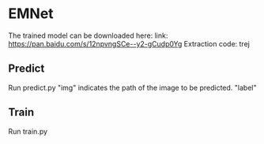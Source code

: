 # EMNet
The trained model can be downloaded here: link: https://pan.baidu.com/s/12npvngSCe--y2-gCudp0Yg Extraction code: trej
## Predict
Run predict.py
"img" indicates the path of the image to be predicted.
"label"
## Train
Run train.py
